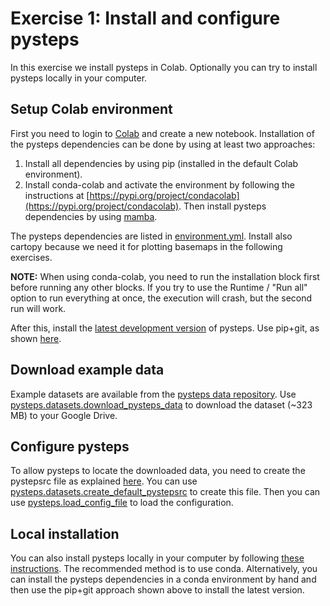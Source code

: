 # Exercise 1: Install and configure pysteps

In this exercise we install pysteps in Colab. Optionally you can try to install pysteps locally in your computer.

## Setup Colab environment

First you need to login to [Colab](https://research.google.com/colaboratory) and create a new notebook. Installation of the pysteps dependencies can be done by using at least two approaches:

  1. Install all dependencies by using pip (installed in the default Colab environment).
  2. Install conda-colab and activate the environment by following the instructions at [https://pypi.org/project/condacolab](https://pypi.org/project/condacolab). Then install pysteps dependencies by using [mamba](https://mamba.readthedocs.io/en/latest).

The pysteps dependencies are listed in [environment.yml](https://github.com/pySTEPS/pysteps/blob/master/environment.yml). Install also cartopy because we need it for plotting basemaps in the following exercises.

**NOTE:** When using conda-colab, you need to run the installation block first before running any other blocks. If you try to use the Runtime / "Run all" option to run everything at once, the execution will crash, but the second run will work.

After this, install the [latest development version](https://github.com/pySTEPS/pysteps/tree/erad2022_short_course_fixes) of pysteps. Use pip+git, as shown [here](https://www.activestate.com/resources/quick-reads/pip-install-git).

## Download example data

Example datasets are available from the [pysteps data repository](https://github.com/pySTEPS/pysteps-data). Use [pysteps.datasets.download_pysteps_data](https://pysteps.readthedocs.io/en/stable/generated/pysteps.datasets.download_pysteps_data.html) to download the dataset (~323 MB) to your Google Drive.

## Configure pysteps

To allow pysteps to locate the downloaded data, you need to create the pystepsrc file as explained [here](https://pysteps.readthedocs.io/en/stable/user_guide/set_pystepsrc.html). You can use [pysteps.datasets.create_default_pystepsrc](https://pysteps.readthedocs.io/en/stable/generated/pysteps.datasets.create_default_pystepsrc.html#pysteps.datasets.create_default_pystepsrc) to create this file. Then you can use [pysteps.load_config_file](https://pysteps.readthedocs.io/en/stable/generated/pysteps.load_config_file.html#pysteps.load_config_file) to load the configuration.

## Local installation

You can also install pysteps locally in your computer by following [these instructions](https://pysteps.readthedocs.io/en/latest/user_guide/install_pysteps.html). The recommended method is to use conda. Alternatively, you can install the pysteps dependencies in a conda environment by hand and then use the pip+git approach shown above to install the latest version.